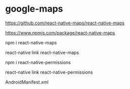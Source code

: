 # google-maps

https://github.com/react-native-maps/react-native-maps

https://www.npmjs.com/package/react-native-maps

npm i react-native-maps

react-native link react-native-maps

npm i react-native-permissions

react-native link react-native-permissions

AndroidManifest.xml

<uses-permission android:name="android.permission.SYSTEM_ALERT_WINDOW"/>
<uses-permission android:name="android.permission.ACCESS_COURSE_LOCATION"/>
<uses-permission android:name="android.permission.ACCESS_FINE_LOCATION" />


<meta-data android:name="com.google.android.geo.API_KEY" android:value="API_KEY"/>
